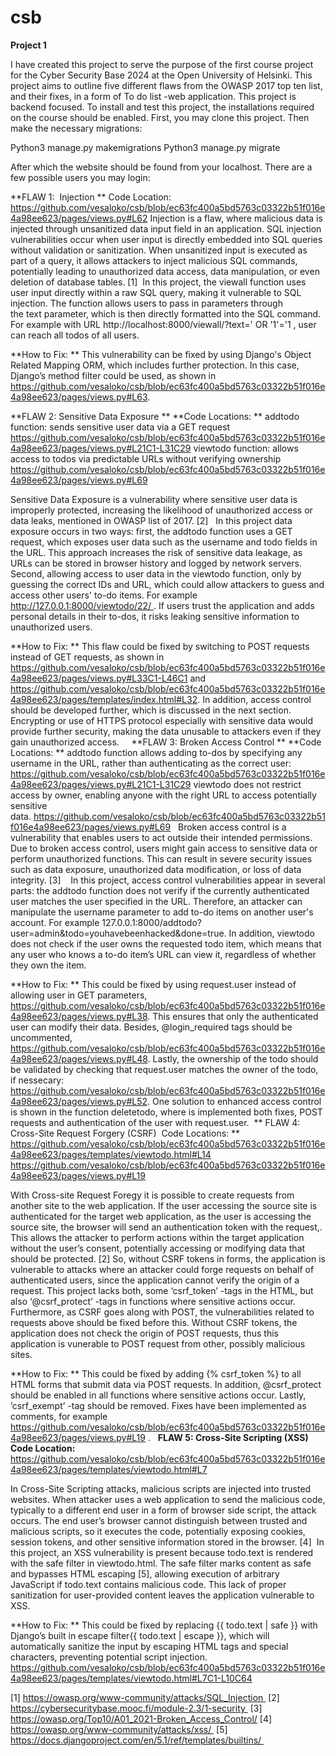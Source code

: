 # csb
**Project 1**

I have created this project to serve the purpose of the first course project for the Cyber Security Base 2024 at the Open University of Helsinki. This project aims to outline five different flaws from the OWASP 2017 top ten list, and their fixes, in a form of To do list -web application. This project is backend focused. 
To install and test this project, the installations required on the course should be enabled. First, you may clone this project. 
Then make the necessary migrations:

Python3 manage.py makemigrations
Python3 manage.py migrate

After which the website should be found from your localhost. There are a few possible users you may login:


**FLAW 1:  Injection **
Code Location: https://github.com/vesaloko/csb/blob/ec63fc400a5bd5763c03322b51f016e4a98ee623/pages/views.py#L62
Injection is a flaw, where malicious data is injected through unsanitized data input field in an application. SQL injection vulnerabilities occur when user input is directly embedded into SQL queries without validation or sanitization. When unsanitized input is executed as part of a query, it allows attackers to inject malicious SQL commands, potentially leading to unauthorized data access, data manipulation, or even deletion of database tables. [1] 
In this project, the viewall function uses user input directly within a raw SQL query, making it vulnerable to SQL injection. The function allows users to pass in parameters through the text parameter, which is then directly formatted into the SQL command. For example with URL http://localhost:8000/viewall/?text=' OR '1'='1 , user can reach all todos of all users. 

**How to Fix: **
This vulnerability can be fixed by using Django's Object Related Mapping ORM, which includes further protection. In this case, Django’s method filter could be used, as shown in https://github.com/vesaloko/csb/blob/ec63fc400a5bd5763c03322b51f016e4a98ee623/pages/views.py#L63.  

**FLAW 2: Sensitive Data Exposure **
**Code Locations: **
addtodo function: sends sensitive user data via a GET request https://github.com/vesaloko/csb/blob/ec63fc400a5bd5763c03322b51f016e4a98ee623/pages/views.py#L21C1-L31C29
viewtodo function: allows access to todos via predictable URLs without verifying ownership https://github.com/vesaloko/csb/blob/ec63fc400a5bd5763c03322b51f016e4a98ee623/pages/views.py#L69

Sensitive Data Exposure is a vulnerability where sensitive user data is improperly protected, increasing the likelihood of unauthorized access or data leaks, mentioned in OWASP list of 2017. [2]  
In this project data exposure occurs in two ways: first, the addtodo function uses a GET request, which exposes user data such as the username and todo fields in the URL. This approach increases the risk of sensitive data leakage, as URLs can be stored in browser history and logged by network servers. Second, allowing access to user data in the viewtodo function, only by guessing the correct IDs and URL, which could allow attackers to guess and access other users' to-do items. For example http://127.0.0.1:8000/viewtodo/22/ . If users trust the application and adds personal details in their to-dos, it risks leaking sensitive information to unauthorized users. 

**How to Fix: **
This flaw could be fixed by switching to POST requests instead of GET requests, as shown in https://github.com/vesaloko/csb/blob/ec63fc400a5bd5763c03322b51f016e4a98ee623/pages/views.py#L33C1-L46C1 and https://github.com/vesaloko/csb/blob/ec63fc400a5bd5763c03322b51f016e4a98ee623/pages/templates/index.html#L32. In addition, access control should be developed further, which is discussed in the next section. Encrypting or use of HTTPS protocol especially with sensitive data would provide further security, making the data unusable to attackers even if they gain unauthorized access.  
 
**FLAW 3: Broken Access Control **
**Code Locations: **
addtodo function allows adding to-dos by specifying any username in the URL, rather than authenticating as the correct user: https://github.com/vesaloko/csb/blob/ec63fc400a5bd5763c03322b51f016e4a98ee623/pages/views.py#L21C1-L31C29
viewtodo does not restrict access by owner, enabling anyone with the right URL to access potentially sensitive data. https://github.com/vesaloko/csb/blob/ec63fc400a5bd5763c03322b51f016e4a98ee623/pages/views.py#L69
 
Broken access control is a vulnerability that enables users to act outside their intended permissions. Due to broken access control, users might gain access to sensitive data or perform unauthorized functions. This can result in severe security issues such as data exposure, unauthorized data modification, or loss of data integrity. [3] 
  In this project, access control vulnerabilities appear in several parts: the addtodo function does not verify if the currently authenticated user matches the user specified in the URL. Therefore, an attacker can manipulate the username parameter to add to-do items on another user's account. For example 127.0.0.1:8000/addtodo?user=admin&todo=youhavebeenhacked&done=true. In addition, viewtodo does not check if the user owns the requested todo item, which means that any user who knows a to-do item’s URL can view it, regardless of whether they own the item. 
  
**How to Fix: **
This could be fixed by using request.user instead of allowing user in GET parameters, https://github.com/vesaloko/csb/blob/ec63fc400a5bd5763c03322b51f016e4a98ee623/pages/views.py#L38. This ensures that only the authenticated user can modify their data. Besides, @login_required tags should be uncommented, https://github.com/vesaloko/csb/blob/ec63fc400a5bd5763c03322b51f016e4a98ee623/pages/views.py#L48. Lastly, the ownership of the todo should be validated by checking that request.user matches the owner of the todo, if nessecary: https://github.com/vesaloko/csb/blob/ec63fc400a5bd5763c03322b51f016e4a98ee623/pages/views.py#L52. 
One solution to enhanced access control is shown in the function deletetodo, where is implemented both fixes, POST requests and authentication of the user with request.user. 
**
FLAW 4: Cross-Site Request Forgery (CSRF) 
Code Locations: **
https://github.com/vesaloko/csb/blob/ec63fc400a5bd5763c03322b51f016e4a98ee623/pages/templates/viewtodo.html#L14
https://github.com/vesaloko/csb/blob/ec63fc400a5bd5763c03322b51f016e4a98ee623/pages/views.py#L19

With Cross-site Request Foregy it is possible to create requests from another site to the web application. If the user accessing the source site is authenticated for the target web application, as the user is accessing the source site, the browser will send an authentication token with the request,. This allows the attacker to perform actions within the target application without the user’s consent, potentially accessing or modifying data that should be protected. [2] So, without CSRF tokens in forms, the application is vulnerable to attacks where an attacker could forge requests on behalf of authenticated users, since the application cannot verify the origin of a request. 
This project lacks both,  some ‘csrf_token’ -tags in the HTML, but also ‘@csrf_protect’ -tags in functions where sensitive actions occur. Furthermore, as CSRF goes along with POST, the vulnerabilities related to requests above should be fixed before this. Without CSRF tokens, the application does not check the origin of POST requests, thus this application is vunerable to POST request from other, possibly malicious sites.  

**How to Fix: **
This could be fixed by adding {% csrf_token %} to all HTML forms that submit data via POST requests. In addition, @csrf_protect should be enabled in all functions where sensitive actions occur. Lastly, ’csrf_exempt’ -tag should be removed. Fixes have been implemented as comments, for example https://github.com/vesaloko/csb/blob/ec63fc400a5bd5763c03322b51f016e4a98ee623/pages/views.py#L19 . 
 
**FLAW 5: Cross-Site Scripting (XSS) 
Code Location:**  https://github.com/vesaloko/csb/blob/ec63fc400a5bd5763c03322b51f016e4a98ee623/pages/templates/viewtodo.html#L7

In Cross-Site Scripting attacks, malicious scripts are injected into trusted websites. When attacker uses a web application to send the malicious code, typically to a different end user in a form of browser side script, the attack occurs. The end user’s browser cannot distinguish between trusted and malicious scripts, so it executes the code, potentially exposing cookies, session tokens, and other sensitive information stored in the browser. [4] 
In this project, an XSS vulnerability is present because todo.text is rendered with the safe filter in viewtodo.html. The safe filter marks content as safe and bypasses HTML escaping [5], allowing execution of arbitrary JavaScript if todo.text contains malicious code. This lack of proper sanitization for user-provided content leaves the application vulnerable to XSS.

**How to Fix: **
This could be fixed by replacing {{ todo.text | safe }} with  Django’s built in escape filter{{ todo.text | escape }}, which will automatically sanitize the input by escaping HTML tags and special characters, preventing potential script injection. https://github.com/vesaloko/csb/blob/ec63fc400a5bd5763c03322b51f016e4a98ee623/pages/templates/viewtodo.html#L7C1-L10C64


[1] https://owasp.org/www-community/attacks/SQL_Injection 
[2] https://cybersecuritybase.mooc.fi/module-2.3/1-security 
[3] https://owasp.org/Top10/A01_2021-Broken_Access_Control/
[4] https://owasp.org/www-community/attacks/xss/ 
[5] https://docs.djangoproject.com/en/5.1/ref/templates/builtins/ 
 
